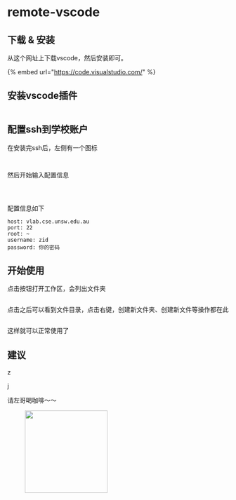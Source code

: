 # remote-vscode

## 下载 & 安装

从这个网址上下载vscode，然后安装即可。

{% embed url="https://code.visualstudio.com/" %}

## 安装vscode插件

<figure><img src="../.gitbook/assets/image (1) (1).png" alt=""><figcaption></figcaption></figure>

## 配置ssh到学校账户

在安装完ssh后，左侧有一个图标

<figure><img src="../.gitbook/assets/image (2).png" alt=""><figcaption></figcaption></figure>

<figure><img src="../.gitbook/assets/image (3).png" alt=""><figcaption></figcaption></figure>

然后开始输入配置信息

<figure><img src="../.gitbook/assets/image (4).png" alt=""><figcaption></figcaption></figure>

<figure><img src="../.gitbook/assets/image (5).png" alt=""><figcaption></figcaption></figure>

<figure><img src="../.gitbook/assets/image (7).png" alt=""><figcaption></figcaption></figure>

配置信息如下

```
host: vlab.cse.unsw.edu.au
port: 22
root: ~
username: zid
password: 你的密码
```

##

## 开始使用

点击按钮打开工作区，会列出文件夹

<figure><img src="../.gitbook/assets/image (10).png" alt=""><figcaption></figcaption></figure>

点击之后可以看到文件目录，点击右键，创建新文件夹、创建新文件等操作都在此

<figure><img src="../.gitbook/assets/image (11).png" alt=""><figcaption></figcaption></figure>

这样就可以正常使用了

## 建议

z

j



请左哥喝咖啡～～

<figure><img src="../.gitbook/assets/image (1).png" alt="" width="188"><figcaption></figcaption></figure>

